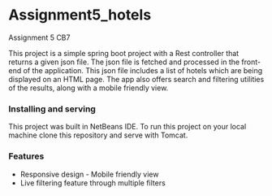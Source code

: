 # Assignment5_hotels
Assignment 5 CB7

This project is a simple spring boot project with a Rest controller that returns a given json file. The json file is fetched and 
processed in the front-end of the application. This json file includes a list of hotels which are being displayed on an HTML page. 
The app also offers search and filtering utilities of the results, along with a mobile friendly view.

### Installing and serving

This project was built in NetBeans IDE. To run this project on your local machine clone this repository 
and serve with Tomcat.

### Features

* Responsive design - Mobile friendly view
* Live filtering feature through multiple filters
